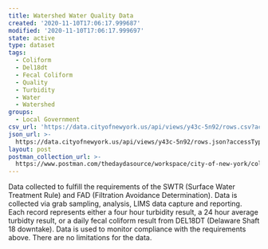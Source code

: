 ```yaml
---
title: Watershed Water Quality Data
created: '2020-11-10T17:06:17.999687'
modified: '2020-11-10T17:06:17.999697'
state: active
type: dataset
tags:
  - Coliform
  - Del18dt
  - Fecal Coliform
  - Quality
  - Turbidity
  - Water
  - Watershed
groups:
  - Local Government
csv_url: 'https://data.cityofnewyork.us/api/views/y43c-5n92/rows.csv?accessType=DOWNLOAD'
json_url: >-
  https://data.cityofnewyork.us/api/views/y43c-5n92/rows.json?accessType=DOWNLOAD
layout: post
postman_collection_url: >-
  https://www.postman.com/thedaydasource/workspace/city-of-new-york/collection/15909983-2cbb9bdc-e9e2-4903-945b-1d35a04ecda4
---
```

Data collected to fulfill the requirements of the SWTR (Surface Water Treatment Rule) and FAD (Filtration Avoidance Determination).  Data is collected via grab sampling, analysis, LIMS data capture and reporting.  Each record represents either a four hour turbidity result, a 24 hour average turbidty result, or a daily fecal coliform result from DEL18DT (Delaware Shaft 18 downtake).  Data is used to monitor compliance with the requirements above.  There are no limitations for the data.
